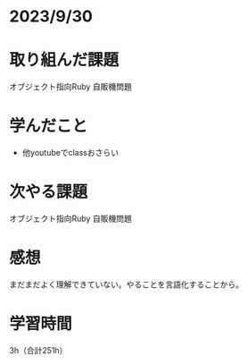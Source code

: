# 2023/9/30
# 取り組んだ課題
オブジェクト指向Ruby 自販機問題

# 学んだこと
* 他youtubeでclassおさらい
  
# 次やる課題
オブジェクト指向Ruby 自販機問題

# 感想
まだまだよく理解できていない。やることを言語化することから。

# 学習時間
3h（合計251h）
